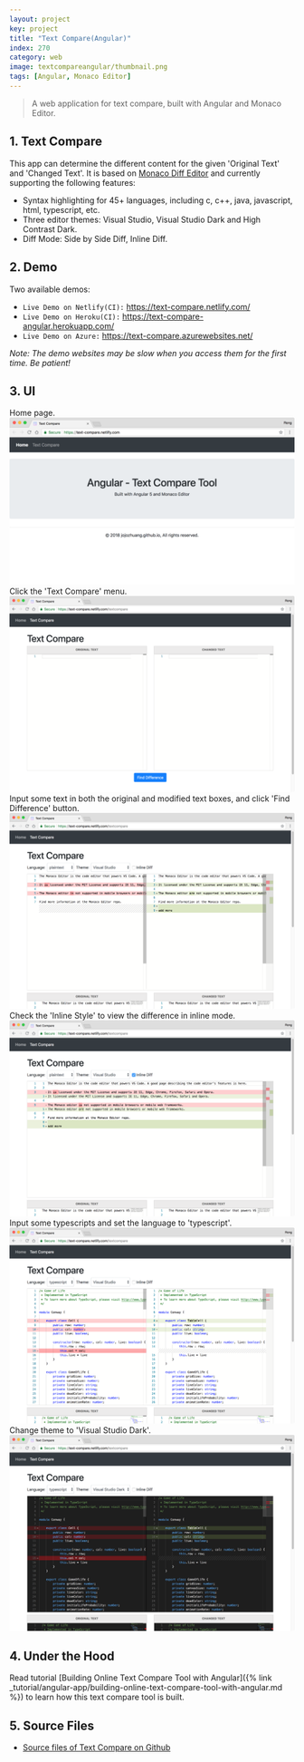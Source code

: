 ```yaml
---
layout: project
key: project
title: "Text Compare(Angular)"
index: 270
category: web
image: textcompareangular/thumbnail.png
tags: [Angular, Monaco Editor]
---
```


> A web application for text compare, built with Angular and Monaco Editor.

## 1. Text Compare
This app can determine the different content for the given 'Original Text' and 'Changed Text'. It is based on [Monaco Diff Editor](https://microsoft.github.io/monaco-editor/index.html) and currently supporting the following features:
* Syntax highlighting for 45+ languages, including c, c++, java, javascript, html, typescript, etc.
* Three editor themes: Visual Studio, Visual Studio Dark and High Contrast Dark.
* Diff Mode: Side by Side Diff, Inline Diff.

## 2. Demo
Two available demos:
* `Live Demo on Netlify(CI):` <a href="https://text-compare.netlify.com/" target="\_blank">https://text-compare.netlify.com/</a>
* `Live Demo on Heroku(CI):` <a href="https://text-compare-angular.herokuapp.com/" target="\_blank">https://text-compare-angular.herokuapp.com/</a>
* `Live Demo on Azure:` <a href="https://text-compare.azurewebsites.net/" target="\_blank">https://text-compare.azurewebsites.net/</a>

*Note: The demo websites may be slow when you access them for the first time. Be patient!*

## 3. UI
Home page.
![image](/assets/images/project/textcompareangular/home.png)
Click the 'Text Compare' menu.
![image](/assets/images/project/textcompareangular/textcompare.png)
Input some text in both the original and modified text boxes, and click 'Find Difference' button.
![image](/assets/images/project/textcompareangular/plaintext.png)
Check the 'Inline Style' to view the difference in inline mode.
![image](/assets/images/project/textcompareangular/inline.png)
Input some typescripts and set the language to 'typescript'.
![image](/assets/images/project/textcompareangular/typescript.png)
Change theme to 'Visual Studio Dark'.
![image](/assets/images/project/textcompareangular/darktheme.png)

## 4. Under the Hood
Read tutorial [Building Online Text Compare Tool with Angular]({% link _tutorial/angular-app/building-online-text-compare-tool-with-angular.md %}) to learn how this text compare tool is built.

## 5. Source Files
* [Source files of Text Compare on Github](https://github.com/jojozhuang/text-compare-angular)
